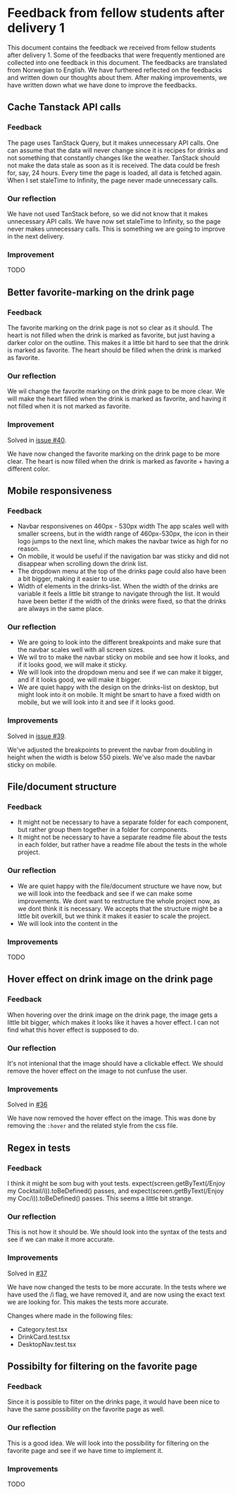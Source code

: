 # Feedback from fellow students after delivery 1

This document contains the feedback we received from fellow students after delivery 1. Some of the feedbacks that were frequently mentioned are collected into one feedback in this document. The feedbacks are translated from Norwegian to English. We have furthered reflected on the feedbacks and written down our thoughts about them. After making improvements, we have written down what we have done to improve the feedbacks.

## Cache Tanstack API calls

### Feedback

The page uses TanStack Query, but it makes unnecessary API calls. One can assume that the data will never change since it is recipes for drinks and not something that constantly changes like the weather. TanStack should not make the data stale as soon as it is received. The data could be fresh for, say, 24 hours. Every time the page is loaded, all data is fetched again. When I set staleTime to Infinity, the page never made unnecessary calls.

### Our reflection

We have not used TanStack before, so we did not know that it makes unnecessary API calls. We have now set staleTime to Infinity, so the page never makes unnecessary calls. This is something we are going to improve in the next delivery.

### Improvement

TODO

## Better favorite-marking on the drink page

### Feedback

The favorite marking on the drink page is not so clear as it should. The heart is not filled when the drink is marked as favorite, but just having a darker color on the outline. This makes it a little bit hard to see that the drink is marked as favorite. The heart should be filled when the drink is marked as favorite.

### Our reflection

We wil change the favorite marking on the drink page to be more clear. We will make the heart filled when the drink is marked as favorite, and having it not filled when it is not marked as favorite.

### Improvement

Solved in [issue #40](https://gitlab.stud.idi.ntnu.no/it2810-h23/Team-16/prosjekt-1/-/issues/40).

We have now changed the favorite marking on the drink page to be more clear. The heart is now filled when the drink is marked as favorite + having a different color.

## Mobile responsiveness

### Feedback

- Navbar responsivenes on 460px - 530px width The app scales well with smaller screens, but in the width range of 460px-530px, the icon in their logo jumps to the next line, which makes the navbar twice as high for no reason.
- On mobile, it would be useful if the navigation bar was sticky and did not disappear when scrolling down the drink list.
- The dropdown menu at the top of the drinks page could also have been a bit bigger, making it easier to use.
- Width of elements in the drinks-list. When the width of the drinks are variable it feels a little bit strange to navigate through the list. It would have been better if the width of the drinks were fixed, so that the drinks are always in the same place.

### Our reflection

- We are going to look into the different breakpoints and make sure that the navbar scales well with all screen sizes.
- We wil tro to make the navbar sticky on mobile and see how it looks, and if it looks good, we will make it sticky.
- We will look into the dropdown menu and see if we can make it bigger, and if it looks good, we will make it bigger.
- We are quiet happy with the design on the drinks-list on desktop, but might look into it on mobile. It might be smart to have a fixed width on mobile, but we will look into it and see if it looks good.

### Improvements

Solved in [issue #39](https://gitlab.stud.idi.ntnu.no/it2810-h23/Team-16/prosjekt-1/-/issues/39).

We've adjusted the breakpoints to prevent the navbar from doubling in height when the width is below 550 pixels.
We've also made the navbar sticky on mobile.

## File/document structure

### Feedback

- It might not be necessary to have a separate folder for each component, but rather group them together in a folder for components.
- It might not be necessary to have a separate readme file about the tests in each folder, but rather have a readme file about the tests in the whole project.

### Our reflection

- We are quiet happy with the file/document structure we have now, but we will look into the feedback and see if we can make some improvements. We dont want to restructure the whole project now, as we dont think it is necessary. We accepts that the structure might be a little bit overkill, but we think it makes it easier to scale the project.
- We will look into the content in the

### Improvements

TODO

## Hover effect on drink image on the drink page

### Feedback

When hovering over the drink image on the drink page, the image gets a little bit bigger, which makes it looks like it haves a hover effect. I can not find what this hover effect is supposed to do.

### Our reflection

It's not intenional that the image should have a clickable effect. We should remove the hover effect on the image to not cunfuse the user.

### Improvements

Solved in [#36](https://gitlab.stud.idi.ntnu.no/it2810-h23/Team-16/prosjekt-1/-/issues/36)

We have now removed the hover effect on the image. This was done by removing the `:hover` and the related style from the css file.

## Regex in tests

### Feedback

I think it might be som bug with yout tests. expect(screen.getByText(/Enjoy my Cocktail/i)).toBeDefined() passes, and expect(screen.getByText(/Enjoy my Coc/i)).toBeDefined() passes. This seems a little bit strange.

### Our reflection

This is not how it should be. We should look into the syntax of the tests and see if we can make it more accurate.

### Improvements

Solved in [#37](https://gitlab.stud.idi.ntnu.no/it2810-h23/Team-16/prosjekt-1/-/issues/37)

We have now changed the tests to be more accurate. In the tests where we have used the /i flag, we have removed it, and are now using the exact text we are looking for. This makes the tests more accurate.

Changes where made in the following files:

- Category.test.tsx
- DrinkCard.test.tsx
- DesktopNav.test.tsx

## Possibilty for filtering on the favorite page

### Feedback

Since it is possible to filter on the drinks page, it would have been nice to have the same possibility on the favorite page as well.

### Our reflection

This is a good idea. We will look into the possibility for filtering on the favorite page and see if we have time to implement it.

### Improvements

TODO
